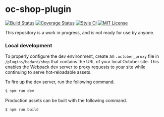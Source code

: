 # oc-shop-plugin

[![Build Status](https://travis-ci.org/scottbedard/oc-shop-plugin.svg?branch=master)](https://travis-ci.org/scottbedard/oc-shop-plugin)
[![Coverage Status](https://coveralls.io/repos/github/scottbedard/oc-shop-plugin/badge.svg?branch=master)](https://coveralls.io/github/scottbedard/oc-shop-plugin?branch=master)
[![Style CI](https://styleci.io/repos/47805210/shield?style=flat)](https://styleci.io/repos/47805210)
[![MIT License](https://img.shields.io/badge/license-MIT-blue.svg)](https://github.com/scottbedard/oc-shop-plugin/blob/master/LICENSE)

This repository is a work in progress, and is not ready for use by anyone.

<a name="local-development"></a>
### Local development

To properly configure the dev environment, create an `.october_proxy` file in `/plugins/bedard/shop` that contains the URL of your local October site. This enables the Webpack dev server to proxy requests to your site while continuing to serve hot-reloadable assets.

To fire up the dev server, run the following command.

```bash
$ npm run dev
```

Production assets can be built with the following command.

```bash
$ npm run build
```
